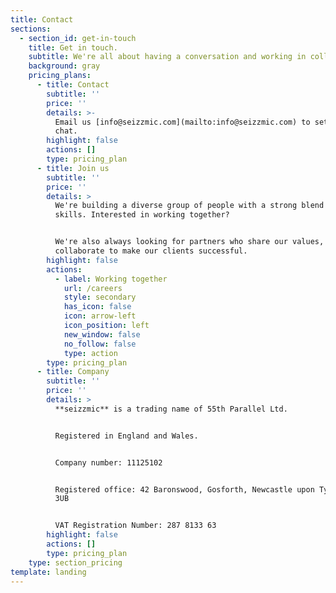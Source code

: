 ```yaml
---
title: Contact
sections:
  - section_id: get-in-touch
    title: Get in touch.
    subtitle: We're all about having a conversation and working in collaboration.
    background: gray
    pricing_plans:
      - title: Contact
        subtitle: ''
        price: ''
        details: >-
          Email us [info@seizzmic.com](mailto:info@seizzmic.com) to set up a
          chat.
        highlight: false
        actions: []
        type: pricing_plan
      - title: Join us
        subtitle: ''
        price: ''
        details: >
          We're building a diverse group of people with a strong blend of
          skills. Interested in working together?


          We're also always looking for partners who share our values, and can
          collaborate to make our clients successful.
        highlight: false
        actions:
          - label: Working together
            url: /careers
            style: secondary
            has_icon: false
            icon: arrow-left
            icon_position: left
            new_window: false
            no_follow: false
            type: action
        type: pricing_plan
      - title: Company
        subtitle: ''
        price: ''
        details: >
          **seizzmic** is a trading name of 55th Parallel Ltd.


          Registered in England and Wales.


          Company number: 11125102


          Registered office: 42 Baronswood, Gosforth, Newcastle upon Tyne NE3
          3UB


          VAT Registration Number: 287 8133 63
        highlight: false
        actions: []
        type: pricing_plan
    type: section_pricing
template: landing
---
```

